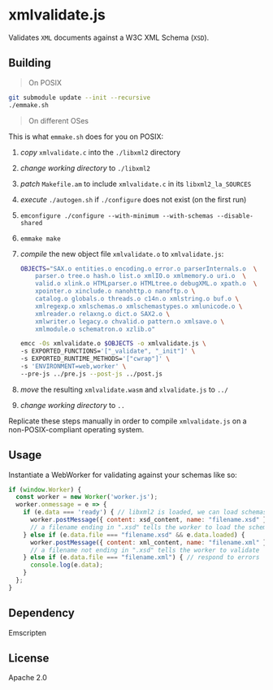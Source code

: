 # xmlvalidate.js

Validates `XML` documents against a W3C XML Schema (`XSD`).

## Building

> On POSIX

```sh
git submodule update --init --recursive
./emmake.sh
```

> On different OSes

This is what `emmake.sh` does for you on POSIX:

1. *copy* `xmlvalidate.c` into the `./libxml2` directory
2. *change working directory* to `./libxml2`
3. *patch* `Makefile.am` to include `xmlvalidate.c` in its `libxml2_la_SOURCES`
4. *execute* `./autogen.sh` if `./configure` does not exist (on the first run)
5. `emconfigure ./configure --with-minimum --with-schemas --disable-shared`
6. `emmake make`
7. *compile* the new object file `xmlvalidate.o` to `xmlvalidate.js`:
   
   ```sh
   OBJECTS="SAX.o entities.o encoding.o error.o parserInternals.o  \
       parser.o tree.o hash.o list.o xmlIO.o xmlmemory.o uri.o  \
       valid.o xlink.o HTMLparser.o HTMLtree.o debugXML.o xpath.o  \
       xpointer.o xinclude.o nanohttp.o nanoftp.o \
       catalog.o globals.o threads.o c14n.o xmlstring.o buf.o \
       xmlregexp.o xmlschemas.o xmlschemastypes.o xmlunicode.o \
       xmlreader.o relaxng.o dict.o SAX2.o \
       xmlwriter.o legacy.o chvalid.o pattern.o xmlsave.o \
       xmlmodule.o schematron.o xzlib.o"

   emcc -Os xmlvalidate.o $OBJECTS -o xmlvalidate.js \
   -s EXPORTED_FUNCTIONS='["_validate", "_init"]' \
   -s EXPORTED_RUNTIME_METHODS='["cwrap"]' \
   -s 'ENVIRONMENT=web,worker' \
   --pre-js ../pre.js --post-js ../post.js
   ```
8. *move* the resulting `xmlvalidate.wasm` and `xlvalidate.js` to `../`
9. *change working directory* to `..`

Replicate these steps manually in order to compile `xmlvalidate.js` on a
non-POSIX-compliant operating system.


## Usage

Instantiate a WebWorker for validating against your schemas like so:

```js
if (window.Worker) {
  const worker = new Worker('worker.js');
  worker.onmessage = e => {
    if (e.data === 'ready') { // libxml2 is loaded, we can load schemas now
      worker.postMessage({ content: xsd_content, name: "filename.xsd" });
      // a filename ending in ".xsd" tells the worker to load the schema
    } else if (e.data.file === "filename.xsd" && e.data.loaded) {
      worker.postMessage({ content: xml_content, name: "filename.xml" });
      // a filename not ending in ".xsd" tells the worker to validate
    } else if (e.data.file === "filename.xml") { // respond to errors
      console.log(e.data);
    }
  };
}
```

## Dependency
Emscripten

## License
Apache 2.0

